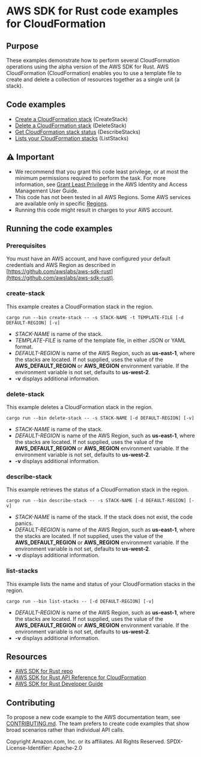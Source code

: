 # AWS SDK for Rust code examples for CloudFormation

## Purpose

These examples demonstrate how to perform several CloudFormation operations using the alpha version of the AWS SDK for Rust.
AWS CloudFormation (CloudFormation) enables you to use a template file to create and delete a collection of resources together as a single unit (a stack).

## Code examples

- [Create a CloudFormation stack](src/bin/create-stack.rs) (CreateStack)
- [Delete a CloudFormation stack](src/bin/delete-stack.rs) (DeleteStack)
- [Get CloudFormation stack status](src/bin/describe-stack.rs) (DescribeStacks)
- [Lists your CloudFormation stacks](src/bin/list-stacks.rs) (ListStacks)

## ⚠ Important

- We recommend that you grant this code least privilege, 
  or at most the minimum permissions required to perform the task.
  For more information, see
  [Grant Least Privilege](https://docs.aws.amazon.com/IAM/latest/UserGuide/best-practices.html#grant-least-privilege)
  in the AWS Identity and Access Management User Guide.
- This code has not been tested in all AWS Regions.
  Some AWS services are available only in specific
  [Regions](https://aws.amazon.com/about-aws/global-infrastructure/regional-product-services).
- Running this code might result in charges to your AWS account.

## Running the code examples

### Prerequisites

You must have an AWS account, and have configured your default credentials and AWS Region as described in [https://github.com/awslabs/aws-sdk-rust](https://github.com/awslabs/aws-sdk-rust).

### create-stack

This example creates a CloudFormation stack in the region.

`cargo run --bin create-stack -- -s STACK-NAME -t TEMPLATE-FILE [-d DEFAULT-REGION] [-v]`

- _STACK-NAME_ is name of the stack.
- _TEMPLATE-FILE_ is name of the template file, in either JSON or YAML format.
- _DEFAULT-REGION_ is name of the AWS Region, such as __us-east-1__, where the stacks are located.
  If not supplied, uses the value of the __AWS_DEFAULT_REGION__ or __AWS_REGION__ environment variable.
  If the environment variable is not set, defaults to __us-west-2__.
- __-v__ displays additional information.

### delete-stack

This example deletes a CloudFormation stack in the region.

`cargo run --bin delete-stack -- -s STACK-NAME [-d DEFAULT-REGION] [-v]`

- _STACK-NAME_ is name of the stack.
- _DEFAULT-REGION_ is name of the AWS Region, such as __us-east-1__, where the stacks are located.
  If not supplied, uses the value of the __AWS_DEFAULT_REGION__ or __AWS_REGION__ environment variable.
  If the environment variable is not set, defaults to __us-west-2__.
- __-v__ displays additional information.

### describe-stack

This example retrieves the status of a CloudFormation stack in the region.

`cargo run --bin describe-stack -- -s STACK-NAME [-d DEFAULT-REGION] [-v]`

- _STACK-NAME_ is name of the stack.
  If the stack does not exist, the code panics.
- _DEFAULT-REGION_ is name of the AWS Region, such as __us-east-1__, where the stacks are located.
  If not supplied, uses the value of the __AWS_DEFAULT_REGION__ or __AWS_REGION__ environment variable.
  If the environment variable is not set, defaults to __us-west-2__.
- __-v__ displays additional information.

### list-stacks

This example lists the name and status of your CloudFormation stacks in the region.

`cargo run --bin list-stacks -- [-d DEFAULT-REGION] [-v]`

- _DEFAULT-REGION_ is name of the AWS Region, such as __us-east-1__, where the stacks are located.
  If not supplied, uses the value of the __AWS_DEFAULT_REGION__ or __AWS_REGION__ environment variable.
  If the environment variable is not set, defaults to __us-west-2__.
- __-v__ displays additional information.

## Resources

- [AWS SDK for Rust repo](https://github.com/awslabs/aws-sdk-rust)
- [AWS SDK for Rust API Reference for CloudFormation](https://docs.rs/aws-sdk-cloudformation)
- [AWS SDK for Rust Developer Guide](https://docs.aws.amazon.com/sdk-for-rust/latest/dg)

## Contributing

To propose a new code example to the AWS documentation team, 
see [CONTRIBUTING.md](https://github.com/awsdocs/aws-doc-sdk-examples/blob/master/CONTRIBUTING.md). 
The team prefers to create code examples that show broad scenarios rather than individual API calls.

Copyright Amazon.com, Inc. or its affiliates. All Rights Reserved. SPDX-License-Identifier: Apache-2.0
